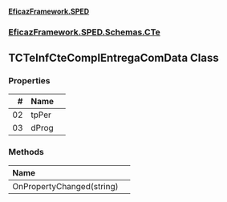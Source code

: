 #### [EficazFramework.SPED](EficazFrameworkSPED.md 'EficazFramework SPED')
### [EficazFramework.SPED.Schemas.CTe](EficazFramework.SPED.Schemas.CTe.md 'EficazFramework.SPED.Schemas.CTe')

## TCTeInfCteComplEntregaComData Class
### Properties

| # | Name | |
| ---: | :--- | :--- |
| 02 | tpPer |  |
| 03 | dProg |  |
### Methods

| Name | |
| :--- | :--- |
| OnPropertyChanged(string) |  |
